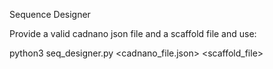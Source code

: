 Sequence Designer

Provide a valid cadnano json file and a scaffold file and use:

python3 seq_designer.py <cadnano_file.json> <scaffold_file>
